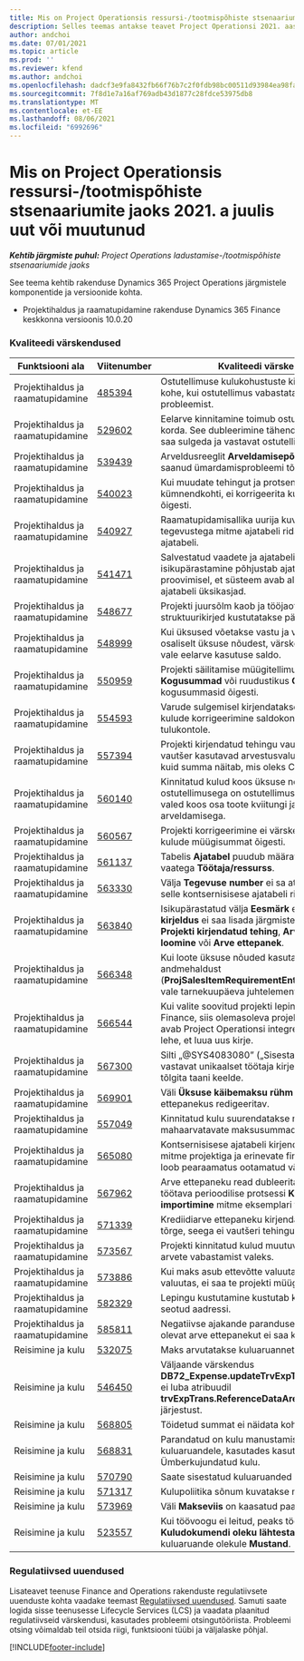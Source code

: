 ```yaml
---
title: Mis on Project Operationsis ressursi-/tootmispõhiste stsenaariumite jaoks 2021. a juulis uut või muutunud
description: Selles teemas antakse teavet Project Operationsi 2021. aasta juuli väljaandes olevate kvaliteedivärskenduste kohta ressursi-/tootmispõhiste stsenaariumite jaoks.
author: andchoi
ms.date: 07/01/2021
ms.topic: article
ms.prod: ''
ms.reviewer: kfend
ms.author: andchoi
ms.openlocfilehash: dadcf3e9fa8432fb66f76b7c2f0fdb98bc00511d93984ea98fa30b4fc03fa426
ms.sourcegitcommit: 7f8d1e7a16af769adb43d1877c28fdce53975db8
ms.translationtype: MT
ms.contentlocale: et-EE
ms.lasthandoff: 08/06/2021
ms.locfileid: "6992696"
---
```

# <a name="whats-new-or-changed-in-project-operations-july-2021-for-stockedproduction-based-scenarios"></a>Mis on Project Operationsis ressursi-/tootmispõhiste stsenaariumite jaoks 2021. a juulis uut või muutunud

_**Kehtib järgmiste puhul:** Project Operations ladustamise-/tootmispõhiste stsenaariumide jaoks_

See teema kehtib rakenduse Dynamics 365 Project Operations järgmistele komponentide ja versioonide kohta.

- Projektihaldus ja raamatupidamine rakenduse Dynamics 365 Finance keskkonna versioonis 10.0.20
 
### <a name="quality-updates"></a>Kvaliteedi värskendused
                                                                                                                                                                                  
| Funktsiooni ala                      | Viitenumber| Kvaliteedi värskendus                                                                                                                                                                          |
|-----------------------------------|--------|---------------------------------------------------------------------------------------------------------------------------------------------------------------------------------|
| Projektihaldus ja raamatupidamine | [485394](https://fix.lcs.dynamics.com/Issue/Details/?bugId=485394) | Ostutellimuse kulukohustuste kirjed kustutatakse kohe, kui ostutellimus vabastatakse ostutellimuse probleemist.                                                                           |
| Projektihaldus ja raamatupidamine | [529602](https://fix.lcs.dynamics.com/Issue/Details/?bugId=529602) | Eelarve kinnitamine toimub ostutellimuses kaks korda. See dubleerimine tähendab, et tellimust ei saa sulgeda ja vastavat ostutellimust ei looda.                                                                                                                        |
| Projektihaldus ja raamatupidamine | [539439](https://fix.lcs.dynamics.com/Issue/Details/?bugId=539439) | Arveldusreeglit **Arveldamisepõhine protsent** ei saanud ümardamisprobleemi tõttu lõpule viia.                                                                              |
| Projektihaldus ja raamatupidamine | [540023](https://fix.lcs.dynamics.com/Issue/Details/?bugId=540023) | Kui muudate tehingut ja protsendil on kümnendkohti, ei korrigeerita kulu ja müügihinna õigesti.                                      |
| Projektihaldus ja raamatupidamine | [540927](https://fix.lcs.dynamics.com/Issue/Details/?bugId=540927) | Raamatupidamisallika uurija kuvab erinevate tegevustega mitme ajatabeli ridade jaoks ühe ajatabeli.                                      |
| Projektihaldus ja raamatupidamine | [541471](https://fix.lcs.dynamics.com/Issue/Details/?bugId=541471) | Salvestatud vaadete ja ajatabeli rea üksikasjade isikupärastamine põhjustab ajatabeli avamise proovimisel, et süsteem avab alati loendi esimese ajatabeli üksikasjad.  |
| Projektihaldus ja raamatupidamine | [548677](https://fix.lcs.dynamics.com/Issue/Details/?bugId=548677) | Projekti juursõlm kaob ja tööjaotuse struktuurikirjed kustutatakse pärast importimist.                                                                                             |
| Projektihaldus ja raamatupidamine | [548999](https://fix.lcs.dynamics.com/Issue/Details/?bugId=548999) | Kui üksused võetakse vastu ja väljastatakse osaliselt üksuse nõudest, värskendab süsteem vale eelarve kasutuse saldo. |
| Projektihaldus ja raamatupidamine | [550959](https://fix.lcs.dynamics.com/Issue/Details/?bugId=550959) | Projekti säilitamise müügitellimused ei kuva paanil **Kogusummad** või ruudustikus **Ootel arve** kogusummasid õigesti.                                                                  |
| Projektihaldus ja raamatupidamine | [554593](https://fix.lcs.dynamics.com/Issue/Details/?bugId=554593) | Varude sulgemisel kirjendatakse projektiüksuse kulude korrigeerimine saldokontole, mitte kulu- ja tulukontole.                                                            |
| Projektihaldus ja raamatupidamine | [557394](https://fix.lcs.dynamics.com/Issue/Details/?bugId=557394) | Projekti kirjendatud tehingu vautšer ja prognoosi vautšer kasutavad arvestusvaluutana USD-d, kuid summa näitab, mis oleks CAD ekvivalent.              |
| Projektihaldus ja raamatupidamine | [560140](https://fix.lcs.dynamics.com/Issue/Details/?bugId=560140) | Kinnitatud kulud koos üksuse nõudega ja ostutellimusega on ostutellimuse arve protsessis valed koos osa toote kviitungi ja osa arveldamisega.       |
| Projektihaldus ja raamatupidamine | [560567](https://fix.lcs.dynamics.com/Issue/Details/?bugId=560567) | Projekti korrigeerimine ei värskenda kaudsete kulude müügisummat õigesti.                                                                                    |
| Projektihaldus ja raamatupidamine | [561137](https://fix.lcs.dynamics.com/Issue/Details/?bugId=561137) | Tabelis **Ajatabel** puudub määratletud seos vaatega **Töötaja/ressurss**.                                                                                   |
| Projektihaldus ja raamatupidamine | [563330](https://fix.lcs.dynamics.com/Issue/Details/?bugId=563330) | Välja **Tegevuse number** ei sa atäita, kui valite selle kontsernisisese ajatabeli rippmenüüst.                                                                 |
| Projektihaldus ja raamatupidamine | [563840](https://fix.lcs.dynamics.com/Issue/Details/?bugId=563840) | Isikupärastatud välja **Eesmärk** ega **Tegevuse kirjeldus** ei saa lisada järgmistele lehtedele: **Projekti kirjendatud tehing**, **Arve ettepaneku loomine** või **Arve ettepanek**.  |
| Projektihaldus ja raamatupidamine | [566348](https://fix.lcs.dynamics.com/Issue/Details/?bugId=566348) | Kui loote üksuse nõuded kasutades andmehaldust (**ProjSalesItemRequirementEntity**), esitatakse vale tarnekuupäeva juhtelement.                                              |
| Projektihaldus ja raamatupidamine | [566544](https://fix.lcs.dynamics.com/Issue/Details/?bugId=566544) | Kui valite soovitud projekti lepingu ID rakenduses Finance, siis olemasoleva projektielepingu asemel avab Project Operationsi integreeritud keskkond lehe, et luua uus kirje.                                                                                                                 |
| Projektihaldus ja raamatupidamine | [567300](https://fix.lcs.dynamics.com/Issue/Details/?bugId=567300) |  Silti „@SYS4083080” („Sisestatud väärtusele vastavat unikaalset töötaja kirjet ei leita”) ei tõlgita taani keelde.                                |
| Projektihaldus ja raamatupidamine | [569901](https://fix.lcs.dynamics.com/Issue/Details/?bugId=569901) | Väli **Üksuse käibemaksu rühm** pole arve ettepanekus redigeeritav.                                                                               |
| Projektihaldus ja raamatupidamine | [557049](https://fix.lcs.dynamics.com/Issue/Details/?bugId=557049) | Kinnitatud kulu suurendatakse mitte-mahaarvatavate maksusummadega.                                                                                                    |
| Projektihaldus ja raamatupidamine | [565080](https://fix.lcs.dynamics.com/Issue/Details/?bugId=565080) | Kontsernisisese ajatabeli kirjendamine koos mitme projektiga ja erinevate finantsmõõtmetega loob pearaamatus ootamatud väärtused.                             |
| Projektihaldus ja raamatupidamine | [567962](https://fix.lcs.dynamics.com/Issue/Details/?bugId=567962) | Arve ettepaneku read dubleeritakse samal ajal töötava perioodilise protsessi **Koondamisest importimine** mitme eksemplari tõttu.                                      |
| Projektihaldus ja raamatupidamine | [571339](https://fix.lcs.dynamics.com/Issue/Details/?bugId=571339) | Krediidiarve ettepaneku kirjendamisel esine tõrge, seega ei vautšeri tehingud tasakaalus.    |
| Projektihaldus ja raamatupidamine | [573567](https://fix.lcs.dynamics.com/Issue/Details/?bugId=573567) | Projekti kinnitatud kulud muutuvad pärast ootel arvete vabastamist valeks.                                                                             |
| Projektihaldus ja raamatupidamine | [573886](https://fix.lcs.dynamics.com/Issue/Details/?bugId=573886) | Kui maks asub ettevõtte valuutast erinevas valuutas, ei saa te projekti müügitellimust luua.                                      |
| Projektihaldus ja raamatupidamine | [582329](https://fix.lcs.dynamics.com/Issue/Details/?bugId=582329) | Lepingu kustutamine kustutab ka kliendiga seotud aadressi.                                                                                     |
| Projektihaldus ja raamatupidamine | [585811](https://fix.lcs.dynamics.com/Issue/Details/?bugId=585811) | Negatiivse ajakande paranduse tulemuseks olevat arve ettepanekut ei saa kirjendada.                                                                    |
| Reisimine ja kulu                  | [532075](https://fix.lcs.dynamics.com/Issue/Details/?bugId=532075) | Maks arvutatakse kuluaruannetes erinevalt.                                                                                                                  |
| Reisimine ja kulu                  | [546450](https://fix.lcs.dynamics.com/Issue/Details/?bugId=546450) | Väljaande värskendus **DB72_Expense.updateTrvExpTransProjTransId()** ei luba atribuudil **trvExpTrans.ReferenceDataAreaId** uut numrbi järjestust.                    |
| Reisimine ja kulu                  | [568805](https://fix.lcs.dynamics.com/Issue/Details/?bugId=568805) | Töidetud summat ei näidata kohustuslikul väljal.                                                                                                             |
| Reisimine ja kulu                  | [568831](https://fix.lcs.dynamics.com/Issue/Details/?bugId=568831) | Parandatud on kulu manustamise jõudlust kuluaruandele, kasutades kasutajaliidest Ümberkujundatud kulu.                                                            |
| Reisimine ja kulu                  | [570790](https://fix.lcs.dynamics.com/Issue/Details/?bugId=570790) | Saate sisestatud kuluaruanded kustutada.                                                                                           |
| Reisimine ja kulu                  | [571317](https://fix.lcs.dynamics.com/Issue/Details/?bugId=571317) | Kulupoliitika sõnum kuvatakse mitu korda.                                                                                                       |
| Reisimine ja kulu                  | [573969](https://fix.lcs.dynamics.com/Issue/Details/?bugId=573969) | Väli **Makseviis** on kaasatud paanil **Uus kulu**.                                                                                                      |
| Reisimine ja kulu                  | [523557](https://fix.lcs.dynamics.com/Issue/Details/?bugId=523557) | Kui töövoogu ei leitud, peaks tööriist **Kuludokumendi oleku lähtestamine** lähtestama kuluaruande olekule **Mustand**. 

### <a name="regulatory-updates"></a>Regulatiivsed uuendused
Lisateavet teenuse Finance and Operations rakenduste regulatiivsete uuenduste kohta vaadake teemast [Regulatiivsed uuendused](/dynamics365/finance/localizations/regulatory-updates). Samuti saate logida sisse teenusesse Lifecycle Services (LCS) ja vaadata plaanitud regulatiivseid värskendusi, kasutades probleemi otsingutööriista. Probleemi otsing võimaldab teil otsida riigi, funktsiooni tüübi ja väljalaske põhjal.


[!INCLUDE[footer-include](../../includes/footer-banner.md)]
